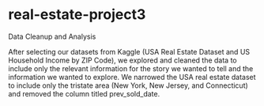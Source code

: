 # real-estate-project3

Data Cleanup and Analysis

After selecting our datasets from Kaggle (USA Real Estate Dataset and US Household Income by ZIP Code), we explored and cleaned the data to include only the relevant information for the story we wanted to tell and the information we wanted to explore. We narrowed the USA real estate dataset to include only the tristate area (New York, New Jersey, and Connecticut) and removed the column titled prev_sold_date.